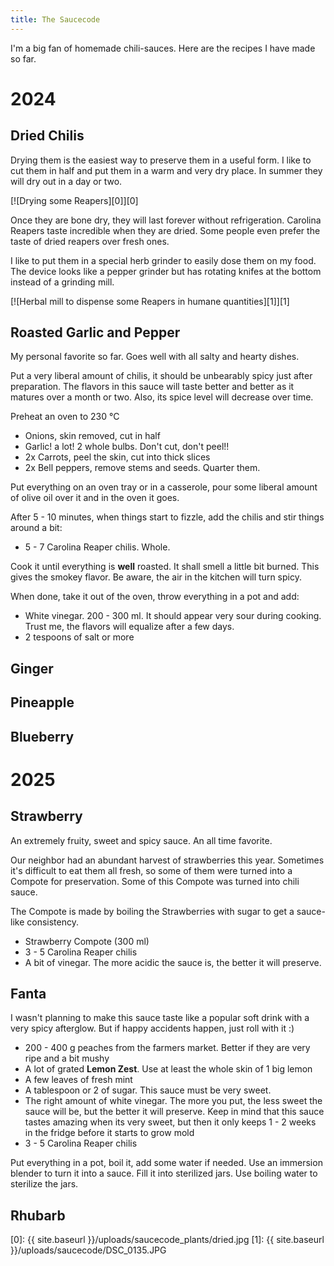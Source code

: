 ```yaml
---
title: The Saucecode
---
```

I'm a big fan of homemade chili-sauces. Here are the recipes I have made so far.

# 2024
## Dried Chilis
Drying them is the easiest way to preserve them in a useful form. I like to cut them in half and put them in a warm and very dry place. In summer they will dry out in a day or two.

[![Drying some Reapers][0]][0]

Once they are bone dry, they will last forever without refrigeration. Carolina Reapers taste incredible when they are dried. Some people even prefer the taste of dried reapers over fresh ones.

I like to put them in a special herb grinder to easily dose them on my food. The device looks like a pepper grinder but has rotating knifes at the bottom instead of a grinding mill.

[![Herbal mill to dispense some Reapers in humane quantities][1]][1]

## Roasted Garlic and Pepper
My personal favorite so far. Goes well with all salty and hearty dishes.

Put a very liberal amount of chilis, it should be unbearably spicy just after preparation. The flavors in this sauce will taste better and better as it matures over a month or two. Also, its spice level will decrease over time.

Preheat an oven to 230 °C

  * Onions, skin removed, cut in half
  * Garlic! a lot! 2 whole bulbs. Don't cut, don't peel!!
  * 2x Carrots, peel the skin, cut into thick slices
  * 2x Bell peppers, remove stems and seeds. Quarter them.

 Put everything on an oven tray or in a casserole, pour some liberal amount of olive oil over it and in the oven it goes.

After 5 - 10 minutes, when things start to fizzle, add the chilis and stir things around a bit:

  * 5 - 7 Carolina Reaper chilis. Whole.

Cook it until everything is __well__ roasted. It shall smell a little bit burned. This gives the smokey flavor.
Be aware, the air in the kitchen will turn spicy.

When done, take it out of the oven, throw everything in a pot and add:

  * White vinegar. 200 - 300 ml. It should appear very sour during cooking. Trust me, the flavors will equalize after a few days.
  * 2 tespoons of salt or more


## Ginger
## Pineapple
## Blueberry

# 2025

## Strawberry
An extremely fruity, sweet and spicy sauce. An all time favorite.

Our neighbor had an abundant harvest of strawberries this year. Sometimes it's difficult to eat them all fresh, so some of them were turned into a Compote for preservation. Some of this Compote was turned into chili sauce.

The Compote is made by boiling the Strawberries with sugar to get a sauce-like consistency.

  * Strawberry Compote (300 ml)
  * 3 - 5 Carolina Reaper chilis
  * A bit of vinegar. The more acidic the sauce is, the better it will preserve.


## Fanta
I wasn't planning to make this sauce taste like a popular soft drink with a very spicy afterglow. But if happy accidents happen, just roll with it :)

  * 200 - 400 g peaches from the farmers market. Better if they are very ripe and a bit mushy
  * A lot of grated __Lemon Zest__. Use at least the whole skin of 1 big lemon
  * A few leaves of fresh mint
  * A tablespoon or 2 of sugar. This sauce must be very sweet.
  * The right amount of white vinegar. The more you put, the less sweet the sauce will be, but the better it will preserve.
    Keep in mind that this sauce tastes amazing when its very sweet, but then it only keeps 1 - 2 weeks in the fridge before it starts to grow mold
  * 3 - 5 Carolina Reaper chilis

Put everything in a pot, boil it, add some water if needed. Use an immersion blender to turn it into a sauce. Fill it into sterilized jars. Use boiling water to sterilize the jars.

## Rhubarb


[0]: {{ site.baseurl }}/uploads/saucecode_plants/dried.jpg
[1]: {{ site.baseurl }}/uploads/saucecode/DSC_0135.JPG
